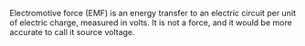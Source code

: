 
Electromotive force (EMF) is an energy transfer to an electric circuit per unit of electric charge, measured in volts. 
It is not a force, and it would be more accurate to call it source voltage.